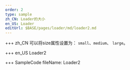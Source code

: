 ```yaml
--- 
order: 2
type: sample
zh_CN: Loader的大小
en_US: Loader
editUrl: $BASE/pages/loader/md/loader2.md
---
```


+++ zh_CN
可以将size属性设置为： <Code>small</Code>、<Code>medium</Code>、 <Code>large</Code>。  

+++ en_US
Loader2

+++ SampleCode
fileName: Loader2
